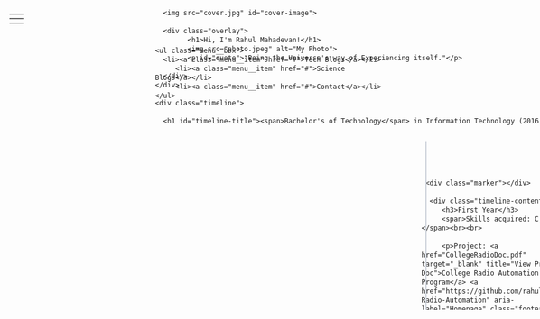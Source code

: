 <!DOCTYPE html>
<html>
<head>
	<title></title>
	<!--<link rel="stylesheet" type="text/css" href="index.css"> -->
	<meta name="viewport" content="width=device-width, initial-scale=1.0">
	<script src="https://ajax.googleapis.com/ajax/libs/jquery/3.5.1/jquery.min.js"></script>
   
</head>

<style type="text/css">
  @import url('https://fonts.googleapis.com/css2?family=Josefin+Sans:wght@300&display=swap');
@import url('https://fonts.googleapis.com/css2?family=Montserrat&display=swap');

*{
  border: 0px;
  margin: 0px;
  padding: 0px;
  -webkit-box-sizing: border-box;
   -moz-box-sizing: border-box;
   box-sizing: border-box;
   outline: none;
}

.image-container {
  position: absolute;
  top: 0;
  width: 100%;
  height: 550px; 
  overflow: hidden;
}

.image-container > img {
  max-width: 100%;
  height: auto;
  filter: blur(2px);
  background-size: 100%;
}



.overlay h1{
    position:absolute;
    top: 20%;
    left: 50%;
    transform: translate(-50%,-50%);
}

#quote {
  position: absolute;
  top: 85%;
  left: 50%;
  transform: translate(-50%,-50%);
  font-family: 'Josefin Sans', sans-serif;
  font-size: 200%;
  color: white;
  text-align: center;
}

.overlay img {
  position: absolute;
  border-radius: 50%;
  min-width: 15%;
  width: 15%;
  height: auto;
  top: 50%;
  left: 50%;
  transform: translate(-50%,-50%);
}

.overlay h1{
  font-family: 'Josefin Sans', sans-serif;
  color: white;
  white-space: nowrap;
}



@media screen and (min-width: 811px) {
  .overlay h1{
    font-size: 50px;
    text-align: center;
    white-space: nowrap;
  }
}

/* If the screen size is 600px wide or less, set the font-size of <div> to 30px */
@media screen and (max-width: 810px) {
  .overlay h1{
    font-size: 30px;
    text-align: center;
    white-space: nowrap;
  }

  .overlay img {
    width: 35%;
    height: auto;
  }

#cover-image {
    height: 550px;
   }

}

/* WorkSHOP gallery view CSS */

.lightbox {
  /* Default to hidden */
  display: none;

  /* Overlay entire screen */
  position: fixed;
  z-index: 999;
  top: 0;
  left: 0;
  right: 0;
  bottom: 0;
  
  /* A bit of padding around image */
  padding: 1em;

  /* Translucent background */
  background: rgba(0, 0, 0, 0.8);
}

/* Unhide the lightbox when it's the target */
.lightbox:target {
  display: block;
}

.lightbox span {
  /* Full width and height */
  display: block;
  width: 100%;
  height: 100%;

  /* Size and position background image */
  background-position: center;
  background-repeat: no-repeat;
  background-size: contain;
}

/* Workshop CSS ends */

/* Skills CSS */


/* Skills CSS END /*

/*
TIMELINE CSS STARTS HERE

*/
.aboutme {
  margin-top: 550px;
  background-color: #3E7CB1;
}



.timeline{
   margin-top: 550px;
   padding: 30px 0;
   font-family: 'Roboto', sans-serif;
   background: #F1F2F6;

}

#cover-image {
    height: 550px;
    width: 100%;
   }

#timeline-title {
   margin-top: 30px;
   text-align: center;
   font-weight: 300;
   color: #777
}

#timeline-title span {
   font-weight: 600;
}

.container {
   width: 80%;
   padding: 50px 0;
   margin: 30px auto;
   position: relative;
   overflow: hidden;
}

.container:before {
   content: '';
   position: absolute;
   top: 0;
   left: 50%;
   margin-left: -1px;
   width: 2px;
   height: 100%;
   background: #CCD1D9;
   z-index: 1
}

.timeline-block {
   width: -webkit-calc(50% + 8px);
   width: -moz-calc(50% + 8px);
   width: calc(50% + 8px);
   display: -webkit-box;
   display: -webkit-flex;
   display: -moz-box;
   display: flex;
   -webkit-box-pack: justify;
   -webkit-justify-content: space-between;
   -moz-box-pack: justify;
   justify-content: space-between;
   clear: both;
}

.timeline-block-right {
   float: right;
}

.timeline-block-left {
   float: left;
   direction: rtl
}

.marker {
   width: 16px;
   height: 16px;
   border-radius: 50%;
   border: 2px solid #F5F7FA;
   background: #4FC1E9;
   margin-top: 10px;
   z-index: 1
}

.timeline-content {
   width: 95%;
   padding: 0 15px;
   color: #666
}

.timeline-content h3 {
   margin-top: 5px;
   margin-bottom: 5px;
   font-size: 25px;
   font-weight: 500
}

.timeline-content span {
   font-size: 15px;
   color: #8B94A3;
}

.timeline-content p {
   font-size: 14px;
   line-height: 1.5em;
   word-spacing: 1px;
   color: #888;
}


@media screen and (max-width: 768px) {
   .container:before {
      left: 8px;
      width: 2px;
   }
   .timeline-block {
      width: 100%;
      margin-bottom: 30px;
   }
   .timeline-block-right {
      float: none;
   }

   .timeline-block-left {
      float: none;
      direction: ltr;
   }

   #cover-image {
    height: 550px;
   }
}


/*
TIMELINE CSS ENDS HERE
*/


/* FOOTER CSS */

/* FOOTER CSS END */

/* Hamburger menu CSS */
#menu__toggle {
  opacity: 0;
  z-index: 999;
}

#menu__toggle:checked ~ .menu__btn > span {
  transform: rotate(45deg);
}
#menu__toggle:checked ~ .menu__btn > span::before {
  top: 0;
  transform: rotate(0);
}
#menu__toggle:checked ~ .menu__btn > span::after {
  top: 0;
  transform: rotate(90deg);
}
#menu__toggle:checked ~ .menu__box {
  visibility: visible;
  left: 0;
}

.menu__btn {
  display: flex;
  align-items: center;
  position: fixed;
  top: 20px;
  left: 20px;

  width: 26px;
  height: 26px;

  cursor: pointer;
  z-index: 2;
}

.menu__btn > span,
.menu__btn > span::before,
.menu__btn > span::after {
  display: block;
  position: absolute;

  width: 100%;
  height: 2px;

  background-color: #616161;

  transition-duration: .25s;
}
.menu__btn > span::before {
  content: '';
  top: -8px;
}
.menu__btn > span::after {
  content: '';
  top: 8px;
}

.menu__box {
  display: block;
  position: fixed;
  visibility: hidden;
  top: 0;
  left: -100%;

  width: 200px;
  height: 100%;

  margin: 0;
  padding: 80px 0;
  z-index: 1;
  list-style: none;

  background-color: #ECEFF1;
  box-shadow: 1px 0px 6px rgba(0, 0, 0, .2);

  transition-duration: .25s;
}

.menu__item {
  display: block;
  padding: 12px 24px;

  color: #333;

  font-family: 'Roboto', sans-serif;
  font-size: 20px;
  font-weight: 600;

  text-decoration: none;

  transition-duration: .25s;
}
.menu__item:hover {
  background-color: #CFD8DC;
}

/* Hamgurger CSS ends */
</style>

<body>
	<div class="image-container">
		
      <img src="cover.jpg" id="cover-image">
		
      <div class="overlay">
			<h1>Hi, I'm Rahul Mahadevan!</h1>
			<img src="photo.jpeg" alt="My Photo">
			<p id="quote">"Being the Universe's way of Experiencing itself."</p>
      
      </div>
	</div>
 
	<div class="timeline">
		
      <h1 id="timeline-title"><span>Bachelor's of Technology</span> in Information Technology (2016-20)</h1>

<div class="container">

   <div class="timeline-block timeline-block-right">
     
     <div class="marker"></div>
      
      <div class="timeline-content">
         <h3>First Year</h3>  
         <span>Skills acquired: C, C++</span><br><br>
         
         <p>Project: <a href="CollegeRadioDoc.pdf" target="_blank" title="View Project Doc">College Radio Automation Program</a> <a href="https://github.com/rahulmahadevan/College-Radio-Automation" aria-label="Homepage" class="footer-octicon" title="View Repo on GitHub" target="_blank">
    


      <svg aria-hidden="true" class="octicon octicon-mark-github" height="24" version="1.1" viewBox="0 0 16 16" width="24"><path fill-rule="evenodd" d="M8 0C3.58 0 0 3.58 0 8c0 3.54 2.29 6.53 5.47 7.59.4.07.55-.17.55-.38 0-.19-.01-.82-.01-1.49-2.01.37-2.53-.49-2.69-.94-.09-.23-.48-.94-.82-1.13-.28-.15-.68-.52-.01-.53.63-.01 1.08.58 1.23.82.72 1.21 1.87.87 2.33.66.07-.52.28-.87.51-1.07-1.78-.2-3.64-.89-3.64-3.95 0-.87.31-1.59.82-2.15-.08-.2-.36-1.02.08-2.12 0 0 .67-.21 2.2.82.64-.18 1.32-.27 2-.27.68 0 1.36.09 2 .27 1.53-1.04 2.2-.82 2.2-.82.44 1.1.16 1.92.08 2.12.51.56.82 1.27.82 2.15 0 3.07-1.87 3.75-3.65 3.95.29.25.54.73.54 1.48 0 1.07-.01 1.93-.01 2.2 0 .21.15.46.55.38A8.013 8.013 0 0 0 16 8c0-4.42-3.58-8-8-8z"></path>
</svg>
</a><br>Description: The RJs of College Radio had routine task of playing National Song at 09:00AM and National Anthem at 04:30PM on a computer connected to the Radio speakers in the campus. Using simple C++ code the tasks were programmed to work by itself. A bell was also added to the program to follow college timings.</p><br>
      </div>
   </div>

   <div class="timeline-block timeline-block-left">
      <div class="marker"></div>
      <div class="timeline-content">
         <h3>Second Year</h3>
         <span>Skills acquired: Java, MySQL, Android Application Development</span><br><br>
         <p>Project: <a href="https://github.com/rahulmahadevan/Android-ATRI-Attendance.git" aria-label="Homepage" class="footer-octicon" title="View Repo on GitHub" target="_blank">
      <svg aria-hidden="true" class="octicon octicon-mark-github" height="24" version="1.1" viewBox="0 0 16 16" width="24"><path fill-rule="evenodd" d="M8 0C3.58 0 0 3.58 0 8c0 3.54 2.29 6.53 5.47 7.59.4.07.55-.17.55-.38 0-.19-.01-.82-.01-1.49-2.01.37-2.53-.49-2.69-.94-.09-.23-.48-.94-.82-1.13-.28-.15-.68-.52-.01-.53.63-.01 1.08.58 1.23.82.72 1.21 1.87.87 2.33.66.07-.52.28-.87.51-1.07-1.78-.2-3.64-.89-3.64-3.95 0-.87.31-1.59.82-2.15-.08-.2-.36-1.02.08-2.12 0 0 .67-.21 2.2.82.64-.18 1.32-.27 2-.27.68 0 1.36.09 2 .27 1.53-1.04 2.2-.82 2.2-.82.44 1.1.16 1.92.08 2.12.51.56.82 1.27.82 2.15 0 3.07-1.87 3.75-3.65 3.95.29.25.54.73.54 1.48 0 1.07-.01 1.93-.01 2.2 0 .21.15.46.55.38A8.013 8.013 0 0 0 16 8c0-4.42-3.58-8-8-8z"></path>
</svg>
</a> <a href="https://play.google.com/store/apps/details?id=xyz.atriams.atri" target="_blank" title="Get it on GooglePlay">ATRI Attendance Faculty & CR</a><br>Description: A user-friendly app for faculty to take and post daily attendance from app directly to database in server with many useful options to handle everything related to attendance. Followed SDLC and developed by taking continuous feedback from HoDs. Used by 100s of users</p><br>
      </div>
   </div>

   <div class="timeline-block timeline-block-right">
      <div class="marker"></div>
      <div class="timeline-content">
         <h3>Third Year</h3>
         <span>Skills acquired: Software Engineering, Web development, Networking and Security</span><br><br>
         <p>Project: <a href="https://github.com/rahulmahadevan/Android-Location-Based-Trade-System.git" target="_blank">Location based Trade/E-commerce System</a> <a href="https://github.com/rahulmahadevan/Android-Location-Based-Trade-System.git" aria-label="Homepage" class="footer-octicon" title="View Repo on GitHub" target="_blank">
      <svg aria-hidden="true" class="octicon octicon-mark-github" height="24" version="1.1" viewBox="0 0 16 16" width="24"><path fill-rule="evenodd" d="M8 0C3.58 0 0 3.58 0 8c0 3.54 2.29 6.53 5.47 7.59.4.07.55-.17.55-.38 0-.19-.01-.82-.01-1.49-2.01.37-2.53-.49-2.69-.94-.09-.23-.48-.94-.82-1.13-.28-.15-.68-.52-.01-.53.63-.01 1.08.58 1.23.82.72 1.21 1.87.87 2.33.66.07-.52.28-.87.51-1.07-1.78-.2-3.64-.89-3.64-3.95 0-.87.31-1.59.82-2.15-.08-.2-.36-1.02.08-2.12 0 0 .67-.21 2.2.82.64-.18 1.32-.27 2-.27.68 0 1.36.09 2 .27 1.53-1.04 2.2-.82 2.2-.82.44 1.1.16 1.92.08 2.12.51.56.82 1.27.82 2.15 0 3.07-1.87 3.75-3.65 3.95.29.25.54.73.54 1.48 0 1.07-.01 1.93-.01 2.2 0 .21.15.46.55.38A8.013 8.013 0 0 0 16 8c0-4.42-3.58-8-8-8z"></path>
</svg>
</a><br>Description: The project is based on the idea that every locality has different range of traders that sell almost everything a customer will ever need. This project is aimed to solve problems in most e-commerce systems. This project can be used to help customers find the products they need from the traders in their locality, thereby, helping both to make a trade.
<br><br>
Project: <a href="Hackzone-Team-Brogrammers.pdf" target="_blank">Hackathon- A user-friendly website for NGO by Brogrammers</a><a href="https://github.com/rahulmahadevan/Web-Brogrammers-NGO.git" aria-label="Homepage" class="footer-octicon" title="View Repo on GitHub" target="_blank">
      <svg aria-hidden="true" class="octicon octicon-mark-github" height="24" version="1.1" viewBox="0 0 16 16" width="24"><path fill-rule="evenodd" d="M8 0C3.58 0 0 3.58 0 8c0 3.54 2.29 6.53 5.47 7.59.4.07.55-.17.55-.38 0-.19-.01-.82-.01-1.49-2.01.37-2.53-.49-2.69-.94-.09-.23-.48-.94-.82-1.13-.28-.15-.68-.52-.01-.53.63-.01 1.08.58 1.23.82.72 1.21 1.87.87 2.33.66.07-.52.28-.87.51-1.07-1.78-.2-3.64-.89-3.64-3.95 0-.87.31-1.59.82-2.15-.08-.2-.36-1.02.08-2.12 0 0 .67-.21 2.2.82.64-.18 1.32-.27 2-.27.68 0 1.36.09 2 .27 1.53-1.04 2.2-.82 2.2-.82.44 1.1.16 1.92.08 2.12.51.56.82 1.27.82 2.15 0 3.07-1.87 3.75-3.65 3.95.29.25.54.73.54 1.48 0 1.07-.01 1.93-.01 2.2 0 .21.15.46.55.38A8.013 8.013 0 0 0 16 8c0-4.42-3.58-8-8-8z"></path>
</svg>
</a><br>Description: During the 8hrs hackathod, our team was tasked with developing a responsive and user-friendly website for an NGO with some specific requirements. We also added a payment gateway for donations towards NGO as per requirements.
<br><br>Certification acheived: <a href="https://www.youracclaim.com/badges/a5bf968a-fbaa-4db2-bf4f-48ce6a5f460c/linked_in_profile" target="_blank">Oracle Certified Associate Java SE 8 Programmer</a><br><br>

Organised <a href="#img1">Workshop on Android Application Development</a> for 70 Students
<a href="#" class="lightbox" id="img1">
  <span style="background-image: url('workshop.JPG')"></span>
</a>
</p><br>
      </div>
   </div>

   <div class="timeline-block timeline-block-left">
      <div class="marker"></div>
      <div class="timeline-content">
         <h3>Fourth Year</h3>
         <span>Skills acquired: Python, Blockchain Architecture Design, Cloud</span><br><br>
         <p>Project: <a href="https://github.com/rahulmahadevan/Web-Crime-Reporting-System.git" aria-label="Homepage" class="footer-octicon" title="View Repo on GitHub" target="_blank">
      <svg aria-hidden="true" class="octicon octicon-mark-github" height="24" version="1.1" viewBox="0 0 16 16" width="24"><path fill-rule="evenodd" d="M8 0C3.58 0 0 3.58 0 8c0 3.54 2.29 6.53 5.47 7.59.4.07.55-.17.55-.38 0-.19-.01-.82-.01-1.49-2.01.37-2.53-.49-2.69-.94-.09-.23-.48-.94-.82-1.13-.28-.15-.68-.52-.01-.53.63-.01 1.08.58 1.23.82.72 1.21 1.87.87 2.33.66.07-.52.28-.87.51-1.07-1.78-.2-3.64-.89-3.64-3.95 0-.87.31-1.59.82-2.15-.08-.2-.36-1.02.08-2.12 0 0 .67-.21 2.2.82.64-.18 1.32-.27 2-.27.68 0 1.36.09 2 .27 1.53-1.04 2.2-.82 2.2-.82.44 1.1.16 1.92.08 2.12.51.56.82 1.27.82 2.15 0 3.07-1.87 3.75-3.65 3.95.29.25.54.73.54 1.48 0 1.07-.01 1.93-.01 2.2 0 .21.15.46.55.38A8.013 8.013 0 0 0 16 8c0-4.42-3.58-8-8-8z"></path>
</svg>
</a><a href="https://github.com/rahulmahadevan/Web-Crime-Reporting-System.git" target="_blank">Crime Registration System using Chatbot</a><br>Description: The system is a client-server based web application for reporting and viewing crime based information.The chatbot is used to gather crime data from the user and store in the database. The chatbot gives the users a feeling of talking to an actual person and therefore helps in registering crime data efficiently<br><br>

Project: <a href="https://github.com/rahulmahadevan/Web-Poshan-Abhyaan.git" aria-label="Homepage" class="footer-octicon" title="View Repo on GitHub" target="_blank">
      <svg aria-hidden="true" class="octicon octicon-mark-github" height="24" version="1.1" viewBox="0 0 16 16" width="24"><path fill-rule="evenodd" d="M8 0C3.58 0 0 3.58 0 8c0 3.54 2.29 6.53 5.47 7.59.4.07.55-.17.55-.38 0-.19-.01-.82-.01-1.49-2.01.37-2.53-.49-2.69-.94-.09-.23-.48-.94-.82-1.13-.28-.15-.68-.52-.01-.53.63-.01 1.08.58 1.23.82.72 1.21 1.87.87 2.33.66.07-.52.28-.87.51-1.07-1.78-.2-3.64-.89-3.64-3.95 0-.87.31-1.59.82-2.15-.08-.2-.36-1.02.08-2.12 0 0 .67-.21 2.2.82.64-.18 1.32-.27 2-.27.68 0 1.36.09 2 .27 1.53-1.04 2.2-.82 2.2-.82.44 1.1.16 1.92.08 2.12.51.56.82 1.27.82 2.15 0 3.07-1.87 3.75-3.65 3.95.29.25.54.73.54 1.48 0 1.07-.01 1.93-.01 2.2 0 .21.15.46.55.38A8.013 8.013 0 0 0 16 8c0-4.42-3.58-8-8-8z"></path>
</svg>
</a><a href="https://github.com/rahulmahadevan/Web-Poshan-Abhyaan.git" target="_blank">Hackathon- Portal for Holistic Nutrition for Poshan Abhyaan</a><br>Description: The system consists of Health Care Workers, Nutrition Centres and women and children as users. Using this web app, health care workers can view details of all the users and nutrition centres. The default check up for dose is set monthly for every user by Health care worker. Users can check notifications from health care workers, schedule/cancel appointments, view locations of nutrition centres and be notified of upcoming check ups<br><br>Certification achieved: <a href="https://www.youracclaim.com/badges/55e78f35-7027-46d6-8b6f-6db120795e86/linked_in_profile" target="_blank">Oracle Cloud Infrastructure Foundations Certified</a></p>
      </div>
   </div>
</div>
</div>


<div class="hamburger-menu">
    <input id="menu__toggle" type="checkbox" />
    <label class="menu__btn" for="menu__toggle">
      <span></span>
    </label>

    <ul class="menu__box">
      <li><a class="menu__item" href="#">Tech Blogs</a></li>
         <li><a class="menu__item" href="#">Science Blogs</a></li>
         <li><a class="menu__item" href="#">Contact</a></li>
    </ul>
  </div>

</body>

</html>
